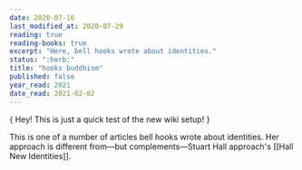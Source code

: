 ```yaml
---
date: 2020-07-16
last_modified_at: 2020-07-29
reading: true
reading-books: true
excerpt: "Here, bell hooks wrote about identities."
status: ":herb:"
title: "hooks buddhism"
published: false
year_read: 2021
date_read: 2021-02-02
---
```

{ Hey! This is just a quick test of the new wiki setup! }  

This is one of a number of articles bell hooks wrote about identities. Her approach is different from—but complements—Stuart Hall approach's [[Hall New Identities]].